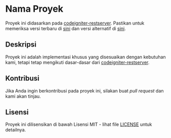 # Nama Proyek

Proyek ini didasarkan pada [codeigniter-restserver](https://github.com/chriskacerguis/codeigniter-restserver). Pastikan untuk memeriksa versi terbaru di [sini](https://github.com/chriskacerguis/codeigniter-restserver) dan versi alternatif di [sini](https://github.com/ardisaurus/old-rest-ci).

## Deskripsi

Proyek ini adalah implementasi khusus yang disesuaikan dengan kebutuhan kami, tetapi tetap mengikuti dasar-dasar dari [codeigniter-restserver](https://github.com/chriskacerguis/codeigniter-restserver).

## Kontribusi

Jika Anda ingin berkontribusi pada proyek ini, silakan buat *pull request* dan kami akan tinjau.

## Lisensi

Proyek ini dilisensikan di bawah Lisensi MIT - lihat file [LICENSE](LICENSE) untuk detailnya.
